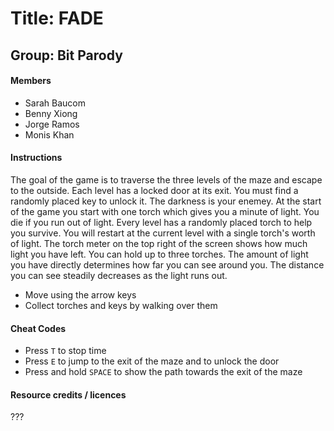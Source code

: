 # Title: FADE
## Group: Bit Parody

#### Members

- Sarah Baucom
- Benny Xiong
- Jorge Ramos
- Monis Khan

#### Instructions

The goal of the game is to traverse the three levels of the maze and escape to the outside.  Each level has a locked door at its exit.  You must find a randomly placed key to unlock it.  The darkness is your enemey.  At the start of the game you start with one torch which gives you a minute of light.  You die if you run out of light.  Every level has a randomly placed torch to help you survive.  You will restart at the current level with a single torch's worth of light.  The torch meter on the top right of the screen shows how much light you have left.  You can hold up to three torches.  The amount of light you have directly determines how far you can see around you.  The distance you can see steadily decreases as the light runs out.

- Move using the arrow keys
- Collect torches and keys by walking over them

#### Cheat Codes

- Press `T` to stop time
- Press `E` to jump to the exit of the maze and to unlock the door
- Press and hold `SPACE` to show the path towards the exit of the maze

#### Resource credits / licences
???
